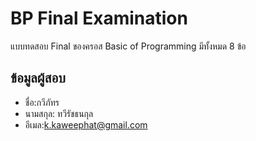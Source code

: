 # BP Final Examination

แบบทดสอบ Final ของครอส Basic of Programming มีทั้งหมด 8 ข้อ

## ข้อมูลผู้สอบ

- ชื่อ:กวีภัทร
- นามสกุล: ทวีรัชธนกุล
- อีเมล:k.kaweephat@gmail.com
